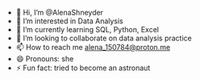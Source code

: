 - 👋 Hi, I’m @AlenaShneyder
- 👀 I’m interested in Data Analysis
- 🌱 I’m currently learning SQL, Python, Excel 
- 💞️ I’m looking to collaborate on data analysis practice
- 📫 How to reach me alena_150784@proton.me
- 😄 Pronouns: she
- ⚡ Fun fact: tried to become an astronaut

<!---
AlenaShneyder/AlenaShneyder is a ✨ special ✨ repository because its `README.md` (this file) appears on your GitHub profile.
You can click the Preview link to take a look at your changes.
--->
